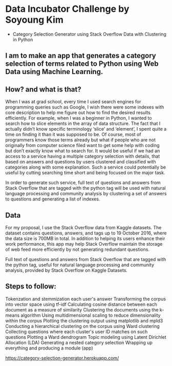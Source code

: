 # Data Incubator Challenge by Soyoung Kim
- Category Selection Generator using Stack Overflow Data with Clustering in Python

## I am to make an app that generates a category selection of terms related to Python using Web Data using Machine Learning.

## How? and what is that?

When I was at grad school, every time I used search engines for programming queries such as Google, I wish there were some indexes with core description to help me figure out how to find the desired results efficiently. For example, when I was a beginner in Python, I wanted to search how to slice elements in the array of data structure. The fact that I actually didn’t know specific terminology ‘slice’ and ‘element’, I spent quite a time on finding it than it was supposed to be. Of course, most of programmers know those terms already but what if people who are not originally from computer science filed want to get some help with coding but don’t exactly know what to search for. It would be useful if we had an access to a service having a multiple category selection with details, that based on answers and questions by users clustered and classified with categories along with some explanation. Such a service could potentially be useful by cutting searching time short and being focused on the major task.

In order to generate such service, full text of questions and answers from Stack Overflow that are tagged with the python tag will be used with natural language processing and community analysis by clustering a set of answers to questions and generating a list of indexes.

## Data
For my proposal, I use the Stack Overflow data from Kaggle datasets. The dataset contains questions, answers, and tags up to 19 October 2016, where the data size is 700MB in total. In addition to helping its users enhance their work performance, this app may help Stack Overflow maintain the storage of web feed more efficiently by not generating redundant questions.

Full text of questions and answers from Stack Overflow that are tagged with the python tag, useful for natural language processing and community analysis, provided by Stack Overflow on Kaggle Datasets.

## Steps to follow:
Tokenzation and stemmization each user's answer
Transforming the corpus into vector space using tf-idf
Calculating cosine distance between each document as a measure of similarity
Clustering the documents using the k-means algorithm
Using multidimensional scaling to reduce dimensionality within the corpus
Plotting the clustering output using matplotlib and mpld3
Conducting a hierarchical clustering on the corpus using Ward clustering
Collecting questions where each cluster's user ID matches on such questions
Plotting a Ward dendrogram
Topic modeling using Latent Dirichlet Allocation (LDA)
Generating a nested category selection
Wrapping up everything and producing a module (app)

https://category-selection-generator.herokuapp.com/
